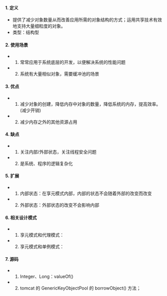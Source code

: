 #### 1. 定义
- 提供了减少对象数量从而改善应用所需的对象结构的方式；运用共享技术有效地支持大量细粒度的对象。
- 类型：结构型

#### 2. 使用场景
- 1. 常常应用于系统底层的开发，以便解决系统的性能问题
- 2. 系统有大量相似对象，需要缓冲池的场景

#### 3. 优点
- 1. 减少对象的创建，降低内存中对象的数量，降低系统的内存，提高效率。(减少开销)
- 2. 减少内存之外的其他资源占用

#### 4. 缺点
- 1. 关注内部/外部状态，关注线程安全问题
- 2. 是系统、程序的逻辑复杂化
#### 5. 扩展
- 1. 内部状态：在享元模式内部，内部的状态不会随着外部的改变而改变
- 2. 外部状态：外部状态的改变不会影响内部

#### 6. 相关设计模式
- 1. 享元模式和代理模式：
- 2. 享元模式和单例模式：

#### 7. 源码
- 1. Integer、Long：valueOf()

- 2. tomcat 的 GenericKeyObjectPool 的 borrowObject() 方法；





















